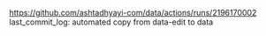 https://github.com/ashtadhyayi-com/data/actions/runs/2196170002
last_commit_log: automated copy from data-edit to data
